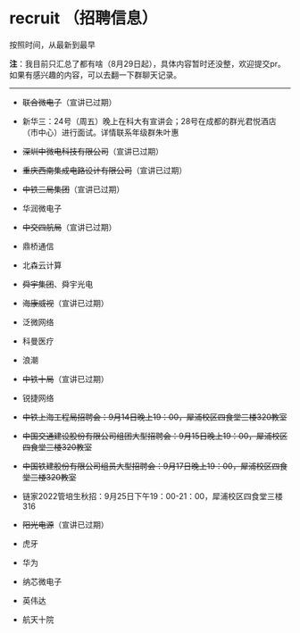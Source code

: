 # recruit （招聘信息）

按照时间，从最新到最早

**注**：我目前只汇总了都有啥（8月29日起），具体内容暂时还没整，欢迎提交pr。如果有感兴趣的内容，可以去翻一下群聊天记录。

---

* ~~联合微电子~~（宣讲已过期）

* 新华三：24号（周五）晚上在科大有宣讲会；28号在成都的群光君悦酒店（市中心）进行面试。详情联系年级群朱叶惠

* ~~深圳中微电科技有限公司~~（宣讲已过期）

* ~~重庆西南集成电路设计有限公司~~（宣讲已过期）

* ~~中铁三局集团~~（宣讲已过期）

* 华润微电子

* ~~中交四航局~~（宣讲已过期）

* 鼎桥通信

* 北森云计算

* ~~舜宇集团~~、舜宇光电

* ~~海康威视~~（宣讲已过期）

* 泛微网络

* 科曼医疗

* 浪潮

* ~~中铁十局~~（宣讲已过期）

* 锐捷网络

* ~~中铁上海工程局招聘会：9月14日晚上19：00，犀浦校区四食堂三楼320教室~~

* ~~中国交通建设股份有限公司组团大型招聘会：9月15日晚上19：00，犀浦校区四食堂三楼320教室~~

* ~~中国铁建股份有限公司组员大型招聘会：9月17日晚上19：00，犀浦校区四食堂三楼320教室~~

* 链家2022管培生秋招：9月25日下午19：00-21：00，犀浦校区四食堂三楼316

* ~~阳光电源~~（宣讲已过期）

* 虎牙

* 华为

* 纳芯微电子

* 英伟达

* 航天十院
